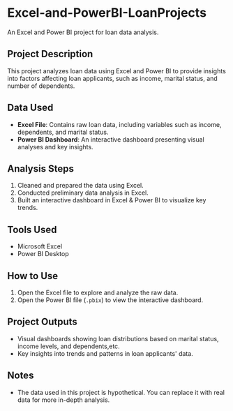 # Excel-and-PowerBI-LoanProjects
An Excel and Power BI project for loan data analysis.
## Project Description
This project analyzes loan data using Excel and Power BI to provide insights into factors affecting loan applicants, such as income, marital status, and number of dependents.

## Data Used
- **Excel File**: Contains raw loan data, including variables such as income, dependents, and marital status.
- **Power BI Dashboard**: An interactive dashboard presenting visual analyses and key insights.

## Analysis Steps
1. Cleaned and prepared the data using Excel.
2. Conducted preliminary data analysis in Excel.
3. Built an interactive dashboard in Excel & Power BI to visualize key trends.

## Tools Used
- Microsoft Excel
- Power BI Desktop

## How to Use
1. Open the Excel file to explore and analyze the raw data.
2. Open the Power BI file (`.pbix`) to view the interactive dashboard.

## Project Outputs
- Visual dashboards showing loan distributions based on marital status, income levels, and dependents,etc.
- Key insights into trends and patterns in loan applicants' data.

## Notes
- The data used in this project is hypothetical. You can replace it with real data for more in-depth analysis.
